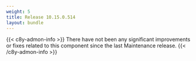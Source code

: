 ```yaml
---
weight: 5
title: Release 10.15.0.514
layout: bundle
---
```


<!--10.15.0.514-->

{{< c8y-admon-info >}}
There have not been any significant improvements or fixes related to this component since the last Maintenance release.
{{< /c8y-admon-info >}}
